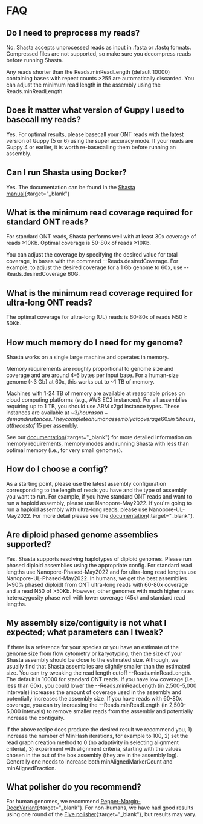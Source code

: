 # FAQ

## Do I need to preprocess my reads?

No. Shasta accepts unprocessed reads as input in .fasta or .fastq formats. Compressed files are not supported, so make sure you decompress reads before running Shasta.

Any reads shorter than the Reads.minReadLength (default 10000) containing bases with repeat counts >255 are automatically discarded. You can adjust the minimum read length in the assembly using the Reads.minReadLength.

## Does it matter what version of Guppy I used to basecall my reads?

Yes. For optimal results, please basecall your ONT reads with the latest version of Guppy (5 or 6) using the super accuracy mode. If your reads are Guppy 4 or earlier, it is worth re-basecalling them before running an assembly.

## Can I run Shasta using Docker?

Yes. The documentation can be found in the [Shasta manual](https://chanzuckerberg.github.io/shasta/Docker.html){:target="_blank"}

## What is the minimum read coverage required for standard ONT reads?

For standard ONT reads, Shasta performs well with at least 30x coverage of reads ≥10Kb. Optimal coverage is 50-80x of reads ≥10Kb.

You can adjust the coverage by specifying the desired value for total coverage, in bases with the command --Reads.desiredCoverage. For example, to adjust the desired coverage for a 1 Gb genome to 60x, use --Reads.desiredCoverage 60G.

## What is the minimum read coverage required for ultra-long ONT reads?

The optimal coverage for ultra-long (UL) reads is 60-80x of reads N50 ≥ 50Kb.

## How much memory do I need for my genome?

Shasta works on a single large machine and operates in memory.

Memory requirements are roughly proportional to genome size and coverage and are around 4-6 bytes per input base. For a human-size genome (~3 Gb) at 60x, this works out to ~1 TB of memory.

Machines with 1-24 TB of memory are available at reasonable prices on cloud computing platforms (e.g., AWS EC2 instances). For all assemblies requiring up to 1 TB, you should use ARM x2gd instance types. These instances are available at ~$3/hour as on-demand instances. They complete a human assembly at coverage 60x in ~5 hours, at the cost of ~$15 per assembly.

See our [documentation](https://chanzuckerberg.github.io/shasta/Running.html#LowMemory){:target="_blank"} for more detailed information on memory requirements, memory modes and running Shasta with less than optimal memory (i.e., for very small genomes).

## How do I choose a config?

As a starting point, please use the latest assembly configuration corresponding to the length of reads you have and the type of assembly you want to run. For example, if you have standard ONT reads and want to run a haploid assembly, please use Nanopore-May2022. If you're going to run a haploid assembly with ultra-long reads, please use Nanopore-UL-May2022. For more detail please see the [documentation](https://chanzuckerberg.github.io/shasta/Configurations.html){:target="_blank"}.

## Are diploid phased genome assemblies supported?

Yes. Shasta supports resolving haplotypes of diploid genomes. Please run phased diploid assemblies using the appropriate config. For standard read lengths use Nanopore-Phased-May2022 and for ultra-long read lengths use Nanopore-UL-Phased-May2022. In humans, we get the best assemblies (~90% phased diploid) from ONT ultra-long reads with 60-80x coverage and a read N50 of >50Kb. However, other genomes with much higher rates heterozygosity phase well with lower coverage (45x) and standard read lengths.

## My assembly size/contiguity is not what I expected; what parameters can I tweak?

If there is a reference for your species or you have an estimate of the genome size from flow cytometry or karyotyping, then the size of your Shasta assembly should be close to the estimated size. Although, we usually find that Shasta assemblies are slightly smaller than the estimated size. You can try tweaking the read length cutoff --Reads.minReadLength. The default is 10000 for standard ONT reads. If you have low coverage (i.e., less than 60x), you could lower the --Reads.minReadLength (in 2,500-5,000 intervals) increases the amount of coverage used in the assembly and potentially increases the assembly size. If you have reads with 60-80x coverage, you can try increasing the --Reads.minReadLength (in 2,500-5,000 intervals) to remove smaller reads from the assembly and potentially increase the contiguity.

If the above recipe does produce the desired result we recommend you, 1) increase the number of MinHash iterations, for example to 100, 2) set the read graph creation method to 0 (no adaptivity in selecting alignment criteria), 3) experiment with alignment criteria, starting with the values chosen in the out of the box assembly (they are in the assembly log). Generally one needs to increase both minAlignedMarkerCount and minAlignedFraction.

## What polisher do you recommend?

For human genomes, we recommend [Pepper-Margin-DeepVariant](https://github.com/kishwarshafin/pepper/tree/refs/tags/r0.8){:target="_blank"}. For non-humans, we have had good results using one round of the [Flye polisher](https://github.com/fenderglass/Flye/blob/flye/docs/USAGE.md#running-only-flye-polisher){:target="_blank"}, but results may vary.
